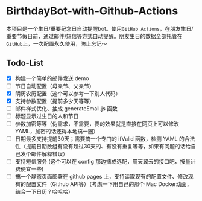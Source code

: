 # BirthdayBot-with-Github-Actions

本项目是一个生日/重要纪念日自动提醒bot。使用`GitHub Actions`，在朋友生日/重要节假日前，通过邮件/短信等方式自动提醒。朋友生日的数据全部托管在`GitHub`上，一次配置永久使用，防止忘记～

## Todo-List

- [x] 构建一个简单的邮件发送 demo
- [ ] 节日自动配置（母亲节、父亲节）
- [x] 阴历农历配置（这个可以参考一下别人代码）
- [x] 支持参数配置（提前多少天等等）
- [ ] 邮件样式优化、抽成 generateEmail.js 函数
- [ ] 标题显示过生日的人和节日
- [ ] 参数加密等等（伪需求，不需要，要的效果就是直接在网页上可以修改 YAML，加密的话还得本地搞一圈）
- [ ] 日期最多支持提前30天；需要搞一个专门的 ifValid 函数，检测 YAML 的合法性（提前日期数组有没有超过30天的、有没有重复等等，如果有问题的话给自己发个邮件解释错误）
- [ ] 支持短信服务 (这个可以在 config 那边搞成选配，用天翼云的接口吧，按量计费便宜一些)
- [ ] 搞一个静态页面部署在 github pages 上，支持读取现有的配置文件、修改现有的配置文件（Github API等）（考虑一下用自己的那个 Mac Docker动画，结合一下日历？哈哈哈）
